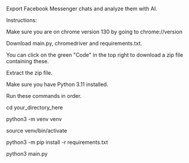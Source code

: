 Export Facebook Messenger chats and analyze them with AI.

Instructions:

Make sure you are on chrome version 130 by going to chrome://version

Download main.py, chromedriver and requirements.txt.

You can click on the green "Code" in the top right to download a zip file containing these.

Extract the zip file.

Make sure you have Python 3.11 installed.

Run these commands in order.

cd your_directory_here

python3 -m venv venv

source venv/bin/activate

python3 -m pip install -r requirements.txt

python3 main.py
